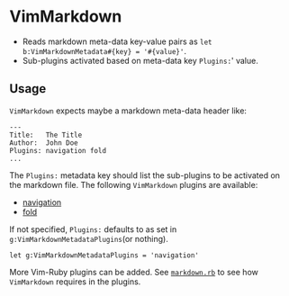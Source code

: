 # VimMarkdown

* Reads markdown meta-data key-value pairs as `let b:VimMarkdownMetadata#{key} = '#{value}'`.
* Sub-plugins activated based on meta-data key `Plugins:`' value.

## Usage

`VimMarkdown` expects maybe a markdown meta-data header like:

    ---
    Title:   The Title
    Author:  John Doe
    Plugins: navigation fold
    ...

The `Plugins:` metadata key should list the sub-plugins to be activated on the markdown file.
The following `VimMarkdown` plugins are available:

* [navigation](NAVIGATION.md)
* [fold](FOLD.md)

If not specified, `Plugins:` defaults to as set in `g:VimMarkdownMetadataPlugins`(or nothing).
```vim
let g:VimMarkdownMetadataPlugins = 'navigation'
```
More Vim-Ruby plugins can be added.
See [`markdown.rb`](lib/vim-markdown.rb?self.plugins) to see how `VimMarkdown` requires in the plugins.
